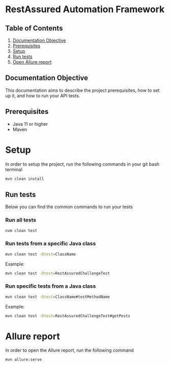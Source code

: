 # RestAssured Automation Framework

## Table of Contents

1. [Documentation Objective](#documentation-objective)
2. [Prerequisites](#prerequisites)
3. [Setup](#setup)
4. [Run tests](#run-tests)
5. [Open Allure report](#allure-report)

## Documentation Objective
This documentation aims to describe the project prerequisites, how to set up it, and how to run your API tests.

## Prerequisites
- Java 11 or higher
- Maven

# Setup
In order to setup the project, run the following commands in your git bash terminal

```bash
mvn clean install
```

## Run tests
Below you can find the common commands to run your tests

### Run all tests
```bash
nvm clean test
```

### Run tests from a specific Java class
```bash
mvn clean test -Dtest=ClassName
```

Example:
```bash
mvn clean test -Dtest=RestAssuredChallengeTest
```

### Run specific tests from a Java class
```bash
mvn clean test -Dtest=ClassName#testMethodName
```

Example:
```bash
mvn clean test -Dtest=RestAssuredChallengeTest#getPosts
```

# Allure report
In order to open the Allure report, run the following command

```bash 
mvn allure:serve
```